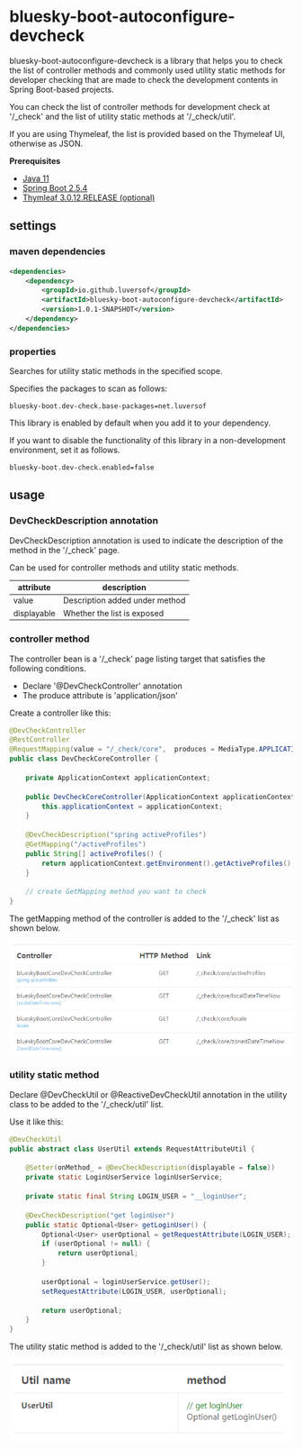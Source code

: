 # bluesky-boot-autoconfigure-devcheck

<!-- 
bluesky-boot-autoconfigure-devcheck는 Spring Boot 기반 프로젝트에서 개발 내용 확인을 위해 만드는 개발자 확인용 controller method 목록과 일반적으로 사용되는 utility static method 목록을 확인 할 수 있도록 도와주는 라이브러리입니다.

개발 확인용 controller method 목록은 '/_check' 에서 확인할 수 있고 utility static method 목록은 '/_check/util' 에서 확인할 수 있습니다.

Thymeleaf를 사용하는 경우 Thymeleaf UI 기반으로 목록이 제공되며 그 외의 경우 JSON으로 목록을 제공합니다.
-->

bluesky-boot-autoconfigure-devcheck is a library that helps you to check the list of controller methods and commonly used utility static methods for developer checking that are made to check the development contents in Spring Boot-based projects.

You can check the list of controller methods for development check at '/_check' and the list of utility static methods at '/_check/util'.

If you are using Thymeleaf, the list is provided based on the Thymeleaf UI, otherwise as JSON.

**Prerequisites**

- [Java 11](https://openjdk.java.net/)
- [Spring Boot 2.5.4](https://spring.io/)
- [Thymleaf 3.0.12.RELEASE (optional)](https://www.thymeleaf.org/)

## settings

### maven dependencies

```pom.xml
<dependencies>
    <dependency>
        <groupId>io.github.luversof</groupId>
        <artifactId>bluesky-boot-autoconfigure-devcheck</artifactId>
        <version>1.0.1-SNAPSHOT</version>
    </dependency>
</dependencies>
```

### properties

<!--
지정된 범위에서 utility static method를 검색합니다.

다음과 같이 검사할 패키지를 지정합니다.
-->
Searches for utility static methods in the specified scope.

Specifies the packages to scan as follows:

```properties
bluesky-boot.dev-check.base-packages=net.luversof
```

<!--
이 라이브러리는 dependency에 추가하면 기본 활성화되어 있습니다.

비개발 환경에서 이 라이브러리의 기능을 비활성화하고 싶은 경우 다음과 같이 설정합니다.
-->

This library is enabled by default when you add it to your dependency.

If you want to disable the functionality of this library in a non-development environment, set it as follows.

```properties
bluesky-boot.dev-check.enabled=false
```

## usage

### DevCheckDescription annotation

<!-- 
'/_check' page에서 해당 method에 대한 설명을 나타내기 위해 DevCheckDescription annotation을 사용합니다.

controller method와 utility static method에 사용할 수 있습니다.
-->
DevCheckDescription annotation is used to indicate the description of the method in the '/_check' page.

Can be used for controller methods and utility static methods.

| attribute  | description |
| ------------- | ------------- |
| value  | <!-- method 아래 추가되는 설명 --> Description added under method  |
| displayable  | <!-- 목록 노출 여부 --> Whether the list is exposed  |

### controller method

<!-- 
controller bean이 다음 조건을 만족하는 '/_check' page 목록화 대상입니다.

* '@DevCheckController' annotation을 선언
* produce 속성이 'application/json' 

다음과 같이 controller를 생성합니다.
-->
 
The controller bean is a '/_check' page listing target that satisfies the following conditions.

* Declare '@DevCheckController' annotation
* The produce attribute is 'application/json'

Create a controller like this:

```java
@DevCheckController
@RestController
@RequestMapping(value = "/_check/core",  produces = MediaType.APPLICATION_JSON_VALUE)
public class DevCheckCoreController {

	private ApplicationContext applicationContext;

	public DevCheckCoreController(ApplicationContext applicationContext) {
		this.applicationContext = applicationContext;
	}

	@DevCheckDescription("spring activeProfiles")
	@GetMapping("/activeProfiles")
	public String[] activeProfiles() {
		return applicationContext.getEnvironment().getActiveProfiles();
	}
	
	// create GetMapping method you want to check
}
```

<!-- 
아래와 같이 해당 controller의 getMapping method가 '/_check' 목록에 추가됩니다.
-->

The getMapping method of the controller is added to the '/_check' list as shown below.

![_check](./_check.png)


### utility static method

<!--
'/_check/util' 목록에 추가할 utility class에 @DevCheckUtil 또는 @ReactiveDevCheckUtil annotation을 선언합니다.

다음과 같이 사용합니다.
-->

Declare @DevCheckUtil or @ReactiveDevCheckUtil annotation in the utility class to be added to the '/_check/util' list.

Use it like this:

```java
@DevCheckUtil
public abstract class UserUtil extends RequestAttributeUtil {
	
	@Setter(onMethod_ = @DevCheckDescription(displayable = false))
	private static LoginUserService loginUserService;
	
	private static final String LOGIN_USER = "__loginUser";

	@DevCheckDescription("get loginUser")
	public static Optional<User> getLoginUser() {
		Optional<User> userOptional = getRequestAttribute(LOGIN_USER);
		if (userOptional != null) {
			return userOptional;
		}
		
		userOptional = loginUserService.getUser();
		setRequestAttribute(LOGIN_USER, userOptional);
		
		return userOptional;
	}
}

```

<!--
아래와 같이 해당 utility static method가 '/_check/util' 목록에 추가됩니다.
-->

The utility static method is added to the '/_check/util' list as shown below.

![_check](./_checkUtil.png)
